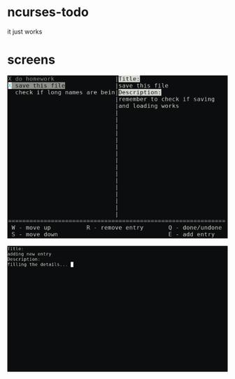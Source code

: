 # ncurses-todo
it just works

# screens

![Entry list](https://github.com/rlyfow/ncurses-todo/blob/master/screen0.png?raw=true)

![Adding new entry](https://github.com/rlyfow/ncurses-todo/blob/master/screen2.png?raw=true)
